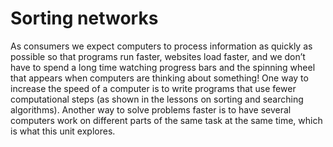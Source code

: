 # Sorting networks

As consumers we expect computers to process information as quickly as possible so that programs run faster, websites load faster, and we don’t have to spend a long time watching progress bars and the spinning wheel that appears when computers are thinking about something! One way to increase the speed of a computer is to write programs that use fewer computational steps (as shown in the lessons on sorting and searching algorithms). Another way to solve problems faster is to have several computers work on different parts of the same task at the same time, which is what this unit explores.
